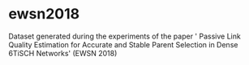 # ewsn2018
Dataset generated during the experiments of the paper ' Passive Link Quality Estimation for Accurate and Stable Parent Selection in Dense 6TiSCH Networks' (EWSN 2018)
